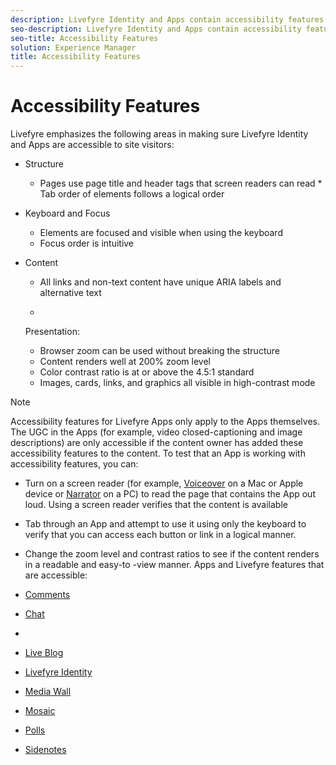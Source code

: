 ```yaml
---
description: Livefyre Identity and Apps contain accessibility features to allow all site visitors to interact with content, including those who may use screen readers and other assistive devices.
seo-description: Livefyre Identity and Apps contain accessibility features to allow all site visitors to interact with content, including those who may use screen readers and other assistive devices.
seo-title: Accessibility Features
solution: Experience Manager
title: Accessibility Features
---
```


# Accessibility Features

Livefyre emphasizes the following areas in making sure Livefyre Identity and Apps are accessible to site visitors:

* Structure
    * Pages use page title and header tags that screen readers can read
      *
      Tab order of elements follows a logical order
      
      
  
* Keyboard and Focus
    * Elements are focused and visible when using the keyboard
    * Focus order is intuitive
  
* Content
    * All links and non-text content have unique ARIA labels and alternative text
  
  *
  Presentation:
  
    * Browser zoom can be used without breaking the structure
    * Content renders well at 200% zoom level
    * Color contrast ratio is at or above the 4.5:1 standard
    * Images, cards, links, and graphics all visible in high-contrast mode
  
>[!NOTE]
>
>Accessibility features for Livefyre Apps only apply to the Apps themselves. The UGC in the Apps (for example, video closed-captioning and image descriptions) are only accessible if the content owner has added these accessibility features to the content.
To test that an App is working with accessibility features, you can:

* Turn on a screen reader (for example, [Voiceover](https://www.apple.com/accessibility/mac/vision/) on a Mac or Apple device or [Narrator](https://www.microsoft.com/en-us/accessibility/windows) on a PC) to read the page that contains the App out loud. Using a screen reader verifies that the content is available
* Tab through an App and attempt to use it using only the keyboard to verify that you can access each button or link in a logical manner.
* Change the zoom level and contrast ratios to see if the content renders in a readable and easy-to -view manner.
Apps and Livefyre features that are accessible:

* [Comments](c_comments_app.md#c_comments_app)
* [Chat](c_chat_app.md#c_chat_app)
* [](c_filmstrip_app.md#concept_jpc_n2j_jbb)
* [Live Blog](c_liveblog_app.md#c_liveblog_app)
* [Livefyre Identity](c_about_identity_integration.md#t_about_identity_integration)
* [Media Wall](c_media_wall_app.md#c_media_wall_app)
* [Mosaic](c_mosaic_app.md#c_mosaic_app)
* [Polls](c_polls_app.md#c_polls_app)
* [Sidenotes](c_sidenotes_app.md#c_sidenotes_app)
